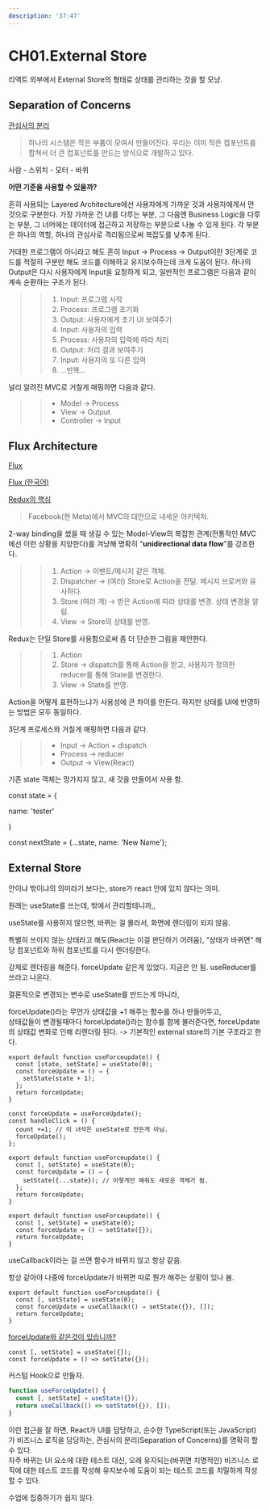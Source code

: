 ```yaml
---
description: '37:47'
---
```


# CH01.External Store

리액트 외부에서 External Store의 형태로 상태를 관리하는 것을 할 모냥.

## Separation of Concerns

[관심사의 분리](https://ko.wikipedia.org/wiki/%EA%B4%80%EC%8B%AC%EC%82%AC_%EB%B6%84%EB%A6%AC)

> 하나의 시스템은 작은 부품이 모여서 만들어진다. 우리는 이미 작은 컴포넌트를 합쳐서 더 큰 컴포넌트를 만드는 방식으로 개발하고 있다.

사람 - 스위치 - 모터 - 바퀴

**어떤 기준을 사용할 수 있을까?**

흔히 사용되는 Layered Architecture에선 사용자에게 가까운 것과 사용자에게서 먼 것으로 구분한다. 가장 가까운 건 UI를 다루는 부분, 그 다음엔 Business Logic을 다루는 부분, 그 너머에는 데이터에 접근하고 저장하는 부분으로 나눌 수 있게 된다. 각 부분은 하나의 역할, 하나의 관심사로 격리됨으로써 복잡도를 낮추게 된다.

거대한 프로그램이 아니라고 해도 흔히 Input → Process → Output이란 3단계로 코드를 적절히 구분만 해도 코드를 이해하고 유지보수하는데 크게 도움이 된다. 하나의 Output은 다시 사용자에게 Input을 요청하게 되고, 일반적인 프로그램은 다음과 같이 계속 순환하는 구조가 된다.

> > 1. Input: 프로그램 시작
> > 2. Process: 프로그램 초기화
> > 3. Output: 사용자에게 초기 UI 보여주기
> > 4. Input: 사용자의 입력
> > 5. Process: 사용자의 입력에 따라 처리
> > 6. Output: 처리 결과 보여주기
> > 7. Input: 사용자의 또 다른 입력
> > 8. …반복…

널리 알려진 MVC로 거칠게 매핑하면 다음과 같다.

> > * Model → Process
> > * View → Output
> > * Controller → Input

## Flux Architecture

[Flux](https://facebook.github.io/flux/docs/in-depth-overview/)

[Flux (한국어)](https://haruair.github.io/flux/docs/overview.html)

[Redux의 핵심](https://ko.redux.js.org/tutorials/essentials/part-1-overview-concepts)

> Facebook(현 Meta)에서 MVC의 대안으로 내세운 아키텍처.

2-way binding을 썼을 때 생길 수 있는 Model-View의 복잡한 관계(전통적인 MVC에선 이런 상황을 지양한다)를 겨냥해 명확히 “**unidirectional data flow**”를 강조한다.

> > 1. Action → 이벤트/메시지 같은 객체.
> > 2. Dispatcher → (여러) Store로 Action을 전달. 메시지 브로커와 유사하다.
> > 3. Store (여러 개) → 받은 Action에 따라 상태를 변경. 상태 변경을 알림.
> > 4. View → Store의 상태를 반영.

Redux는 단일 Store를 사용함으로써 좀 더 단순한 그림을 제안한다.

> > 1. Action
> > 2. Store → dispatch를 통해 Action을 받고, 사용자가 정의한 reducer를 통해 State를 변경한다.
> > 3. View → State를 반영.

Action을 어떻게 표현하느냐가 사용성에 큰 차이를 만든다. 하지만 상태를 UI에 반영하는 방법은 모두 동일하다.

3단계 프로세스와 거칠게 매핑하면 다음과 같다.

> > * Input → Action + dispatch
> > * Process → reducer
> > * Output → View(React)

기존 state 객체는 망가지지 않고, 새 것을 만들어서 사용 함.

const state = {&#x20;

&#x20; name: 'tester'

}

const nextState = {...state, name: 'New Name'};

## External Store

안이냐 밖이냐의 의미라기 보다는, store가 react 안에 있지 않다는 의미.

원래는 useState를 쓰는데, 밖에서 관리할테니까,,

useState를 사용하지 않으면, 바뀌는 걸 몰라서, 화면에 렌더링이 되지 않음.



특별히 쓰이지 않는 상태라고 해도(React는 이걸 판단하기 어려움), “상태가 바뀌면” 해당 컴포넌트와 하위 컴포넌트를 다시 렌더링한다.

강제로 렌더링을 해준다. forceUpdate 같은게 있었다. 지금은 안 됨. useReducer를 쓰라고 나온다.

결론적으로 변경되는 변수로 useState를 만드는게 아니라,

forceUpdate()라는 무언가 상태값을 +1 해주는 함수를 하나 만들어두고,\
상태값들이 변경될때마다 forceUpdate()라는 함수를 함께 불러준다면, forceUpdate의 상태값 변화로 인해 리랜더링 된다. -> 기본적인 external store의 기본 구조라고 한다.

```
export default function useForceupdate() {
  const [state, setState] = useState(0);
  const forceUpdate = () ⇒ {
    setState(state + 1);
  };
  return forceUpdate;
}
```

```
const forceUpdate = useForceUpdate();
const handleClick = () {
  count +=1; // 이 녀석은 useState로 만든게 아님.
  forceUpdate();
};
```



```
export default function useForceupdate() {
  const [, setState] = useState(0);
  const forceUpdate = () ⇒ {
    setState({...state}); // 이렇게만 해줘도 새로운 객체가 됨.
  };
  return forceUpdate;
}
```

```
export default function useForceupdate() {
  const [, setState] = useState(0);
  const forceUpdate = () ⇒ setState({});
  return forceUpdate;
}
```

useCallback이라는 걸 쓰면 함수가 바뀌지 않고 항상 같음.

항상 같아야 나중에 forceUpdate가 바뀌면 따로 뭔가 해주는 상황이 있나 봄.

```
export default function useForceupdate() {
  const [, setState] = useState(0);
  const forceUpdate = useCallback(() ⇒ setState({}), []);
  return forceUpdate;
}
```



[forceUpdate와 같은것이 있습니까?](https://ko.legacy.reactjs.org/docs/hooks-faq.html#is-there-something-like-forceupdate)

```tsx
const [, setState] = useState({});
const forceUpdate = () => setState({});
```

커스텀 Hook으로 만들자. &#x20;

```typescript
function useForceUpdate() {
  const [, setState] = useState({});
  return useCallback(() => setState({}), []);
}
```

이런 접근을 잘 하면, React가 UI를 담당하고, 순수한 TypeScript(또는 JavaScript)가 비즈니스 로직을 담당하는, 관심사의 분리(Separation of Concerns)를 명확히 할 수 있다.\
자주 바뀌는 UI 요소에 대한 테스트 대신, 오래 유지되는(바뀌면 치명적인) 비즈니스 로직에 대한 테스트 코드를 작성해 유지보수에 도움이 되는 테스트 코드를 치밀하게 작성할 수 있다.







수업에 집중하기가 쉽지 않다.





